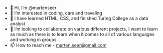 - 👋 Hi, I’m @martenseer
- 👀 I’m interested in coding, cars and traveling
- 🌱 I have learned HTML, CSS, and finished Turing College as a data analyst
- 💞️ I’m looking to collaborate on various different projects, I want to learn as much as there is to learn when it comes to all of various languages and working in groups
- 📫 How to reach me - marten.seer@gmail.com

<!---
martenseer/martenseer is a ✨ special ✨ repository because its `README.md` (this file) appears on your GitHub profile.
You can click the Preview link to take a look at your changes.
--->

